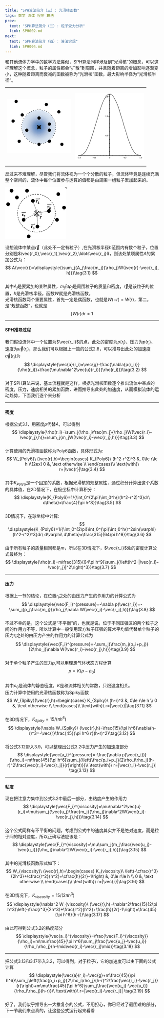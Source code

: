 ```yaml
---
title: "SPH算法简介（三）: 光滑核函数"
tags: 数学 流体 程序 算法
prev:
  text: "SPH算法简介（二）: 粒子受力分析"
  link: SPH002.md
next:
  text: "SPH算法简介（四）: 算法实现"
  link: SPH004.md
---
```

和其他流体力学中的数学方法类似，SPH算法同样涉及到“光滑核”的概念，可以这样理解这个概念，粒子的属性都会“扩散”到周围，并且随着距离的增加影响逐渐变小，这种随着距离而衰减的函数被称为“光滑核”函数，最大影响半径为“光滑核半径”。  

<div align="center">
<table class="invisibletable">
<tbody>
<tr>
<td>

![](/images/2014/08/sph_21.gif )

</td>

<td>

![](/images/2014/08/sph_22.gif "光滑核函数一般具有的形态")

</td>
</tr>
</tbody>
</table>
</div>

反过来不难理解，尽管我们将流体视为一个个分散的粒子，但流体毕竟是连续充满整个空间的，流体中每个位置参与运算的值都是由周围一组粒子累加起来的。

![](/images/2014/08/sph_26.gif)

设想流体中某点$\vec{r}$（此处不一定有粒子）,在光滑核半径$h$范围内有数个粒子，位置分别是$\vec{r_0},\vec{r_1},\vec{r_2},\ldots\vec{r_j}$，则该处某项属性$A$的累加公式为：  
$$
A(\vec{r})=\displaystyle{\sum_j{A_j\frac{m_j}{\rho_j}W(\vec{r}-\vec{r_j}, h)}}\tag{3.1} 
$$  
其中$A_j$是要累加的某种属性，$m_j$和$\rho_j$是周围粒子的质量和密度，$\vec{r}$是该粒子的位置，$h$是光滑核半径。函数$W$就是光滑核函数。  
光滑核函数两个重要属性，首先一定是偶函数，也就是$W(−r)=W(r)$，第二，是“规整函数”，也就是  
$$
\displaystyle{\int{W(r)dr}}=1
$$  

----
#### **SPH推导过程**
我们假设流体中一个位置为$\vec{r_i}$的点，此处的密度为$\rho(r_i)$、压力为$p(r_i)$、速度为$\vec{u}(r_i)$，那么我们可以根据上一篇的公式2.8，可以推导出此处的加速度$\vec{a}(r_i)$为  
$$
\displaystyle{\vec{a}(r_i)=\vec{g}-\frac{\nabla{p(r_i)}}{\rho(r_i)}+\frac{\mu\nabla^2\vec{u}(r_i)}{\rho(r_i)}}\tag{3.2}
$$  
对于SPH算法来说，基本流程就是这样，根据光滑核函数逐个推出流体中某点的密度，压力，速度相关的累加函数，进而推导出此处的加速度，从而模拟流体的运动趋势，下面我们逐个来分析

----
#### **密度**
根据公式3.1，用密度$\rho$代替$A$，可以得到  
$$
\displaystyle{\rho(r_i)=\sum_j{\rho_j\frac{m_j}{\rho_j}W(\vec{r_i}-\vec{r_j},h)}=\sum_j{m_jW(\vec{r_i}-\vec{r_j},h)}}\tag{3.3} 
$$  
计算使用的光滑核函数称为Poly6函数，具体形式为:  
$$
W_{Poly6}\ (\vec{r},h)=\begin{cases} 
K_{Poly6}\ (h^2-r^2)^3  &, 0\le r\le h \\[2ex] 
0 &, \text otherwise  \\ 
\end{cases}\\ \text{with}\ r=|\vec{r}|\tag{3.4} 
$$  
其中$K_{Poly6}$是一个固定的系数，根据光滑核的规整属性，通过积分计算出这个系数的具体值，在2D情况下，在极坐标中计算积分：  
$$
\displaystyle{K_{Poly6}=1/{\int_0^{2\pi}\int_0^h{r(h^2-r^2)^3}dr\ d\theta}=\frac{4}{\pi h^8}}\tag{3.5}
$$  
3D情况下，在球坐标中计算:  
$$
\displaystyle{K_{Poly6}=1/{\int_0^{2\pi}\int_0^{\pi}\int_0^h{r^2sin(\varphi)(h^2-r^2)^3}dr\ d\varphi\ d\theta}=\frac{315}{64\pi h^9}}\tag{3.6} 
$$  
由于所有粒子的质量相同都是$m$，所以在3D情况下，$\vec{r_i}$处的密度计算公式最终为：  
$$
\displaystyle{\rho(r_i)=m\frac{315}{64\pi h^9}\sum_j{\left(h^2-|\vec{r_i}-\vec{r_j}|^2\right)^3}}\tag{3.7} 
$$  

----
#### **压力**
根据上一节的结论，在位置$r_i$之处的由压力产生的作用力的计算公式为  
$$
\displaystyle{\vec{F_i}^{pressure}=-\nabla p(\vec{r_i})=-\sum_j{p_j\frac{m_j}{\rho_j}\nabla W(\vec{r_i}-\vec{r_j},h)}}\tag{3.8}
$$  
不过不幸的是，这个公式是“不平衡”的，也就是说，位于不同压强区的两个粒子之间的作用力不等，所以计算中一般使用双方粒子压强的算术平均值代替单个粒子的压力$r_i$之处的由压力产生的作用力的计算公式为  
$$
\displaystyle{\vec{F_i}^{pressure}=-\sum_j{\frac{m_j(p_i+p_j)}{2\rho_j}\nabla W(\vec{r_i}-\vec{r_j},h)}}\tag{3.9} 
$$  
对于单个粒子产生的压力$p$,可以用理想气体状态方程计算  
$$
p=K(\rho-\rho_0)\tag{3.10}
$$  
其中$\rho_0$是流体的静态密度，$K$是和流体相关的常数，只跟温度相关。  
压力计算中使用的光滑核函数称为Spiky函数  
$$
W_{Spiky}(\vec{r},h)=\begin{cases} K_{Spiky}\ (h-r)^3 &, 0\le r\le h \\
0 &, \text otherwise \\ \end{cases}\\ \text{with}\ r=|\vec{r}|\tag{3.11}
$$  
在3D情况下，$K_{Spiky}=15/(\pi h^6)$  
$$
\displaystyle{\nabla W_{Spiky}\ (\vec{r},h)=\frac{15}{\pi h^6}\nabla(h-r)^3=-\vec{r}\frac{45}{\pi h^6 r}(h-r)^2}\tag{3.12} 
$$  
将公式3.12带入3.9，可以整理出公式3.2中压力产生的加速度部分  
$$
\displaystyle{\vec{a_i}^{pressure}=-\frac{\nabla p(\vec{r_i})}{\rho_i}=m\frac{45}{\pi h^6}\sum_j{\left(\frac{p_i+p_j}{2\rho_i\rho_j}(h-r)^2\frac{\vec{r_i}-\vec{r_j}}{r}\right)}}\\
\text{with}\ r=|\vec{r_i}-\vec{r_j}|
\tag{3.13} 
$$  

----
#### **粘度**
现在把注意力集中到公式3.2中最后一部分，由粘度产生的作用力  
$$
\displaystyle{\vec{F_i}^{viscosity}=\mu\nabla^2\vec{u}(r_i)=\mu\sum_j{\vec{u_j}\frac{m_j}{\rho_j}\nabla^2W(\vec{r_i}-\vec{r_j},h)}}\tag{3.14}
$$  
这个公式同样有不平衡的问题，考虑到公式中的速度其实并不是绝对速度，而是粒子间的相对速度，所以正确写法应该是：  
$$
\displaystyle{\vec{F_i}^{viscosity}=\mu\sum_j{m_j\frac{\vec{u_j}-\vec{u_i}}{\rho_j}\nabla^2W(\vec{r_i}-\vec{r_j},h)}}\tag{3.15}
$$  
其中的光滑核函数形式如下：  
$$
W_{viscosity}\ (\vec{r},h)=\begin{cases}
K_{viscosity}\ \left(-\cfrac{r^3}{2h^3}+\cfrac{r^2}{h^2}+\cfrac{h}{2r}-1\right) &, 0\le r\le h \\
0 &, \text otherwise \\
\end{cases}\\ \text{with}\ r=|\vec{r}|\tag{3.16}
$$  
在3D情况下，$K_{viscosity}=15/(2\pi h^3)$  
$$
\displaystyle{\nabla^2 W_{viscosity}\ (\vec{r},h)=\nabla^2\frac{15}{2\pi h^3}\left(-\frac{r^3}{2h^3}+\frac{r^2}{h^2}+\frac{h}{2r}-1\right)=\frac{45}{\pi h^6}(h-r)}\tag{3.17}
$$  
由此可得到公式3.2的粘度部分  
$$
\displaystyle{\vec{a_i}^{viscosity}=\frac{\vec{F_i}^{viscosity}}{\rho_i}=m\mu\frac{45}{\pi h^6}\sum_j\frac{\vec{u_j}-\vec{u_i}}{\rho_i\rho_j}(h-\mid\vec{r_i}-\vec{r_j}\mid)}\tag{3.18}
$$  

----
把公式3.13和3.17带入3.2，可以得到，对于粒子$i$，它的加速度可以由下面的公式计算  
$$
\displaystyle{\vec{a}(r_i)=\vec{g}+m\frac{45}{\pi h^6}\sum_j\left(\frac{p_i+p_j}{2\rho_i\rho_j}(h-r)^2\frac{\vec{r_i}-\vec{r_j}}{r}\right)+m\mu\frac{45}{\pi h^6}\sum_j\frac{\vec{u_j}-\vec{u_i}}{\rho_i\rho_j}(h-r)}\\
\text{with}\ r=|\vec{r_i}-\vec{r_j}| \tag{3.19}
$$  
好了，我们似乎推导出一大推复杂的公式，不用担心，你已经过了最困难的部分，下一节我们来点真的，让这些公式运行起来看看

